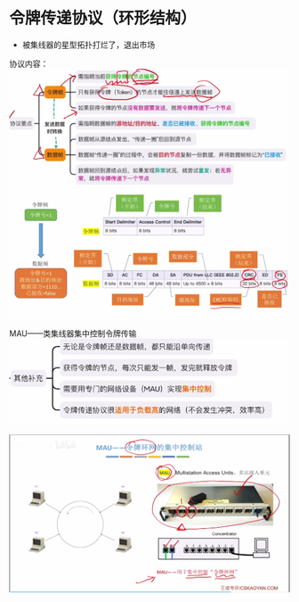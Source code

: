 


# 令牌传递协议（环形结构）
- 被集线器的星型拓扑打烂了，退出市场
 
 协议内容：
![输入图片说明](/imgs/2025-07-31/Vz2n8xZNwzedwYd0.png)
![输入图片说明](/imgs/2025-07-31/l2OswMlzdARYYmbK.png)

MAU——类集线器集中控制令牌传输
![输入图片说明](/imgs/2025-07-31/HT5HYNkmJcfmcN4v.png)

![输入图片说明](/imgs/2025-07-31/77kndtJJyHlMP6xD.png)
<!--stackedit_data:
eyJoaXN0b3J5IjpbMTkxODI3NTE2NV19
-->
